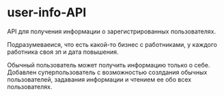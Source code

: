 # user-info-API

API для получения информации о зарегистрированных пользователях.

Подразумеваеися, что есть какой-то бизнес с работниками, у каждого работника своя зп и дата повышения. 

Обычный пользователь может получить информацию только о себе. Добавлен суперпользователь с возможностью созлдания обычных пользователей, задавания информации и чтением ее обо всех пользователях.


